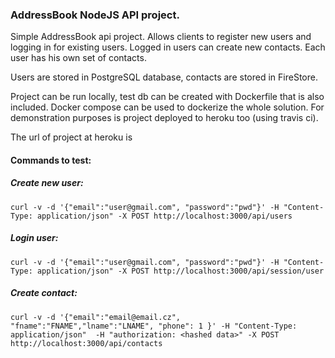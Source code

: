 ### AddressBook NodeJS API project.

Simple AddressBook api project. Allows clients to register new users and logging in for existing users. Logged in users can create new contacts. Each user has his own set of contacts.

Users are stored in PostgreSQL database, contacts are stored in FireStore.

Project can be run locally, test db can be created with Dockerfile that is also included. Docker compose can be used to dockerize the whole solution. For demonstration purposes is project deployed to heroku too (using travis ci).

The url of project at heroku is

#### Commands to test:

##### Create new user:
```
curl -v -d '{"email":"user@gmail.com", "password":"pwd"}' -H "Content-Type: application/json" -X POST http://localhost:3000/api/users
```
##### Login user:
```
curl -v -d '{"email":"user@gmail.com", "password":"pwd"}' -H "Content-Type: application/json" -X POST http://localhost:3000/api/session/user
```
##### Create contact:
```
curl -v -d '{"email":"email@email.cz", "fname":"FNAME","lname":"LNAME", "phone": 1 }' -H "Content-Type: application/json"  -H "authorization: <hashed data>" -X POST http://localhost:3000/api/contacts
```
